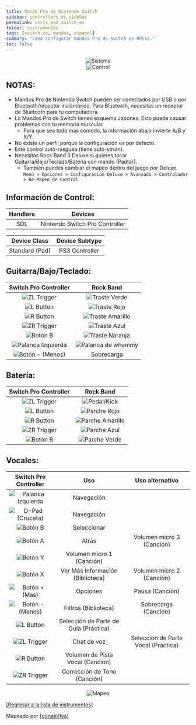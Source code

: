 ```yaml
---
title: Mando Pro de Nintendo Switch
sidebar: controllers_es_sidebar
permalink: ctrls_pad_switch_es
folder: instrumentos
tags: [switch-es, mandos, espanol]
summary: "Como configurar mandos Pro de Switch en RPCS3."
toc: false
---
```


<div align="center"> <img src="https://carlmylo.github.io/rb3-pc/images/instruments/plat/switch.png" alt="Sistema" title="Sistema"></div>

<div align="center"> <img src="https://carlmylo.github.io/rb3-pc/images/instruments/cont/swiprocontroller.png" alt="Control" title="Control"></div>

## NOTAS:

* Mandos Pro de Nintendo Switch pueden ser conectados por USB o por Bluetooth/receptor inalámbrico. Para Bluetooth, necesitas un receptor de Bluetooth para tu computadora.
* Lo Mandos Pro de Switch tienen esquema Japones. Esto puede causar problemas con tu memoria muscular.
	* Para que sea todo mas cómodo, la información abajo invierte A/B y X/Y. 
* No existe un perfil porque la configuración es por defecto.
* Este control auto-rasguea (tiene auto-strum).
* Necesitas Rock Band 3 Deluxe si quieres tocar Guitarra/Bajo/Teclado/Batería con mando (Padtar).
	- También puedes cambiar el mapeo dentro del juego por Deluxe.  
	`Menú > Opciones > Configuración Deluxe > Avanzado > Controlador > Re-Mapeo de Control`

## Información de Control:

| Handlers | Devices |
|:------------------:|:---------------------:|
| SDL | Nintendo Switch Pro Controller |

| Device Class | Device Subtype |
|:------------------:|:---------------------:|
| Standard (Pad) | PS3 Controller |

## Guitarra/Bajo/Teclado:

| **Switch Pro Controller** | **Rock Band** |
|:------------------:|:---------------------:|
| ![ZL Trigger](https://carlmylo.github.io/rb3-pc/images/btns/ctrls/swi/zl.png "ZL Trigger") | ![Traste Verde](https://carlmylo.github.io/rb3-pc/images/btns/gtrs/gf.png "Traste Verde") |
| ![L Button](https://carlmylo.github.io/rb3-pc/images/btns/ctrls/swi/l.png "L Button") | ![Traste Rojo](https://carlmylo.github.io/rb3-pc/images/btns/gtrs/rf.png "Traste Rojo") |
| ![R Button](https://carlmylo.github.io/rb3-pc/images/btns/ctrls/swi/r.png "R Button") | ![Traste Amarillo](https://carlmylo.github.io/rb3-pc/images/btns/gtrs/yf.png "Traste Amarillo") |
| ![ZR Trigger](https://carlmylo.github.io/rb3-pc/images/btns/ctrls/swi/zr.png "RL Trigger") | ![Traste Azul](https://carlmylo.github.io/rb3-pc/images/btns/gtrs/bf.png "Traste Azul") |
| ![Botón B](https://carlmylo.github.io/rb3-pc/images/btns/ctrls/swi/b.png "Botón B") | ![Traste Naranja](https://carlmylo.github.io/rb3-pc/images/btns/gtrs/of.png "Traste Naranja") |
| ![Palanca Izquierda](https://carlmylo.github.io/rb3-pc/images/btns/ctrls/swi/ls.png "Palanca Izquierda") | ![Palanca de whammy](https://carlmylo.github.io/rb3-pc/images/btns/gtrs/wb.png "Palanca de whammy") |
| ![Botón - (Menos)](https://carlmylo.github.io/rb3-pc/images/btns/ctrls/swi/minus.png "Botón - (Menos)") | Sobrecarga |

## Batería:

| **Switch Pro Controller** | **Rock Band** |
|:------------------:|:---------------------:|
| ![ZL Trigger](https://carlmylo.github.io/rb3-pc/images/btns/ctrls/swi/zl.png "ZL Trigger") | ![Pedal/Kick](https://carlmylo.github.io/rb3-pc/images/btns/drms/rb/kp.png "Pedal/Kick") |
| ![L Button](https://carlmylo.github.io/rb3-pc/images/btns/ctrls/swi/l.png "L Button") | ![Parche Rojo](https://carlmylo.github.io/rb3-pc/images/btns/drms/rb/rp.png "Parche Rojo") |
| ![R Button](https://carlmylo.github.io/rb3-pc/images/btns/ctrls/swi/r.png "R Button") | ![Parche Amarillo](https://carlmylo.github.io/rb3-pc/images/btns/drms/rb/yp.png "Parche Amarillo") |
| ![ZR Trigger](https://carlmylo.github.io/rb3-pc/images/btns/ctrls/swi/zr.png "RL Trigger") | ![Parche Azul](https://carlmylo.github.io/rb3-pc/images/btns/drms/rb/bp.png "Parche Azul") |
| ![Botón B](https://carlmylo.github.io/rb3-pc/images/btns/ctrls/swi/b.png "Botón B") | ![Parche Verde](https://carlmylo.github.io/rb3-pc/images/btns/drms/rb/gp.png "Parche Verde") |

## Vocales:

| **Switch Pro Controller** | **Uso**                         | **Uso alternativo**         |
|:---------------------:|:-------------------------------:|:-------------------:|
| ![Palanca Izquierda](https://carlmylo.github.io/rb3-pc/images/btns/ctrls/swi/ls.png "Palanca Izquierda") | Navegación | |
| ![D-Pad (Cruceta)](https://carlmylo.github.io/rb3-pc/images/btns/ctrls/swi/dpad.png "D-Pad (Cruceta)") | Navegación | |
| ![Botón B](https://carlmylo.github.io/rb3-pc/images/btns/ctrls/swi/b.png "Botón B") | Seleccionar | |
| ![Botón A](https://carlmylo.github.io/rb3-pc/images/btns/ctrls/swi/a.png "Botón A") | Atrás | Volumen micro 3 (Canción) |
| ![Botón Y](https://carlmylo.github.io/rb3-pc/images/btns/ctrls/swi/y.png "Botón Y") | Volumen micro 1 (Canción) | |
| ![Botón X](https://carlmylo.github.io/rb3-pc/images/btns/ctrls/swi/x.png "Botón X") | Ver Más Información (Biblioteca) | Volumen micro 2 (Canción) |
| ![Botón + (Mas)](https://carlmylo.github.io/rb3-pc/images/btns/ctrls/swi/plus.png "Botón + (Mas)") | Opciones | Pausa (Canción) |
| ![Botón - (Menos)](https://carlmylo.github.io/rb3-pc/images/btns/ctrls/swi/minus.png "Botón - (Menos)") | Filtros (Biblioteca) | Sobrecarga (Canción) |
| ![L Button](https://carlmylo.github.io/rb3-pc/images/btns/ctrls/swi/l.png "L Button") | Selección de Parte de Guía (Práctica) | |
| ![ZL Trigger](https://carlmylo.github.io/rb3-pc/images/btns/ctrls/swi/zl.png "ZL Trigger") | Chat de voz | Selección de Parte Vocal (Práctica) |
| ![R Button](https://carlmylo.github.io/rb3-pc/images/btns/ctrls/swi/r.png "R Button") | Volumen de Pista Vocal (Canción) | |
| ![ZR Trigger](https://carlmylo.github.io/rb3-pc/images/btns/ctrls/swi/zr.png "RL Trigger") | Corrección de Tono (Canción) | |

<div align="center"> <img src="https://carlmylo.github.io/rb3-pc/images/instruments/maps/padswipromapping.png" alt="Mapeo" title="Mapeo"></div>

[[Regresar a la lista de instrumentos]](https://carlmylo.github.io/rb3-pc/ctrls_es#lista-de-instrumentos)

Mapeado por [[gonakil1ya]](https://linktr.ee/Gonakil1ya)